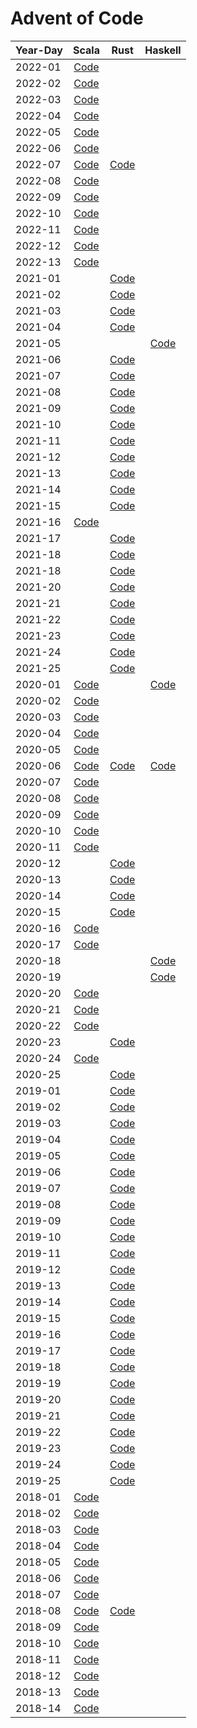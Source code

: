 # Advent of Code

| Year-Day |                                 Scala                                  |                      Rust                      |                    Haskell                     |
|----------|:----------------------------------------------------------------------:|:----------------------------------------------:|:----------------------------------------------:|
| 2022-01  | [Code](scala2/src/main/scala/jurisk/adventofcode/y2022/Advent01.scala) |                                                |                                                |
| 2022-02  | [Code](scala2/src/main/scala/jurisk/adventofcode/y2022/Advent02.scala) |                                                |                                                |
| 2022-03  | [Code](scala2/src/main/scala/jurisk/adventofcode/y2022/Advent03.scala) |                                                |                                                |
| 2022-04  | [Code](scala2/src/main/scala/jurisk/adventofcode/y2022/Advent04.scala) |                                                |                                                |
| 2022-05  | [Code](scala2/src/main/scala/jurisk/adventofcode/y2022/Advent05.scala) |                                                |                                                |
| 2022-06  | [Code](scala2/src/main/scala/jurisk/adventofcode/y2022/Advent06.scala) |                                                |                                                |
| 2022-07  | [Code](scala2/src/main/scala/jurisk/adventofcode/y2022/Advent07.scala) | [Code](rust/y2022/src/bin/solution_2022_07.rs) |                                                |
| 2022-08  | [Code](scala2/src/main/scala/jurisk/adventofcode/y2022/Advent08.scala) |                                                |                                                |
| 2022-09  | [Code](scala2/src/main/scala/jurisk/adventofcode/y2022/Advent09.scala) |                                                |                                                |
| 2022-10  | [Code](scala2/src/main/scala/jurisk/adventofcode/y2022/Advent10.scala) |                                                |                                                |
| 2022-11  | [Code](scala2/src/main/scala/jurisk/adventofcode/y2022/Advent11.scala) |                                                |                                                |
| 2022-12  | [Code](scala2/src/main/scala/jurisk/adventofcode/y2022/Advent12.scala) |                                                |                                                |
| 2022-13  | [Code](scala2/src/main/scala/jurisk/adventofcode/y2022/Advent13.scala) |                                                |                                                |
| 2021-01  |                                                                        | [Code](rust/y2021/src/bin/solution_2021_01.rs) |                                                |
| 2021-02  |                                                                        | [Code](rust/y2021/src/bin/solution_2021_02.rs) |                                                |
| 2021-03  |                                                                        | [Code](rust/y2021/src/bin/solution_2021_03.rs) |                                                |
| 2021-04  |                                                                        | [Code](rust/y2021/src/bin/solution_2021_04.rs) |                                                |
| 2021-05  |                                                                        |                                                | [Code](haskell/src/Year2021/Day05/Solution.hs) |
| 2021-06  |                                                                        | [Code](rust/y2021/src/bin/solution_2021_06.rs) |                                                |
| 2021-07  |                                                                        | [Code](rust/y2021/src/bin/solution_2021_07.rs) |                                                |
| 2021-08  |                                                                        | [Code](rust/y2021/src/bin/solution_2021_08.rs) |                                                |
| 2021-09  |                                                                        | [Code](rust/y2021/src/bin/solution_2021_09.rs) |                                                |
| 2021-10  |                                                                        | [Code](rust/y2021/src/bin/solution_2021_10.rs) |                                                |
| 2021-11  |                                                                        | [Code](rust/y2021/src/bin/solution_2021_11.rs) |                                                |
| 2021-12  |                                                                        | [Code](rust/y2021/src/bin/solution_2021_12.rs) |                                                |
| 2021-13  |                                                                        | [Code](rust/y2021/src/bin/solution_2021_13.rs) |                                                |
| 2021-14  |                                                                        | [Code](rust/y2021/src/bin/solution_2021_14.rs) |                                                |
| 2021-15  |                                                                        | [Code](rust/y2021/src/bin/solution_2021_15.rs) |                                                |
| 2021-16  | [Code](scala2/src/main/scala/jurisk/adventofcode/y2021/Advent16.scala) |                                                |                                                |
| 2021-17  |                                                                        | [Code](rust/y2021/src/bin/solution_2021_17.rs) |                                                |
| 2021-18  |                                                                        | [Code](rust/y2021/src/bin/solution_2021_18.rs) |                                                |
| 2021-18  |                                                                        | [Code](rust/y2021/src/bin/solution_2021_19.rs) |                                                |
| 2021-20  |                                                                        | [Code](rust/y2021/src/bin/solution_2021_20.rs) |                                                |
| 2021-21  |                                                                        | [Code](rust/y2021/src/bin/solution_2021_21.rs) |                                                |
| 2021-22  |                                                                        | [Code](rust/y2021/src/bin/solution_2021_22.rs) |                                                |
| 2021-23  |                                                                        | [Code](rust/y2021/src/bin/solution_2021_23.rs) |                                                |
| 2021-24  |                                                                        | [Code](rust/y2021/src/bin/solution_2021_24.rs) |                                                |
| 2021-25  |                                                                        | [Code](rust/y2021/src/bin/solution_2021_25.rs) |                                                |
| 2020-01  | [Code](scala3/src/main/scala/jurisk/adventofcode/y2020/Advent01.scala) |                                                |   [Code](haskell/src/Year2020/Day01/Main.hs)   |
| 2020-02  | [Code](scala3/src/main/scala/jurisk/adventofcode/y2020/Advent02.scala) |                                                |                                                |
| 2020-03  | [Code](scala3/src/main/scala/jurisk/adventofcode/y2020/Advent03.scala) |                                                |                                                |
| 2020-04  | [Code](scala3/src/main/scala/jurisk/adventofcode/y2020/Advent04.scala) |                                                |                                                |
| 2020-05  | [Code](scala3/src/main/scala/jurisk/adventofcode/y2020/Advent05.scala) |                                                |                                                |
| 2020-06  | [Code](scala3/src/main/scala/jurisk/adventofcode/y2020/Advent06.scala) | [Code](rust/y2020/src/bin/solution_2020_06.rs) |   [Code](haskell/src/Year2020/Day06/Main.hs)   |
| 2020-07  | [Code](scala3/src/main/scala/jurisk/adventofcode/y2020/Advent07.scala) |                                                |                                                |
| 2020-08  | [Code](scala3/src/main/scala/jurisk/adventofcode/y2020/Advent08.scala) |                                                |                                                |
| 2020-09  | [Code](scala3/src/main/scala/jurisk/adventofcode/y2020/Advent09.scala) |                                                |                                                |
| 2020-10  | [Code](scala3/src/main/scala/jurisk/adventofcode/y2020/Advent10.scala) |                                                |                                                |
| 2020-11  | [Code](scala3/src/main/scala/jurisk/adventofcode/y2020/Advent11.scala) |                                                |                                                |
| 2020-12  |                                                                        | [Code](rust/y2020/src/bin/solution_2020_12.rs) |                                                |
| 2020-13  |                                                                        | [Code](rust/y2020/src/bin/solution_2020_13.rs) |                                                |
| 2020-14  |                                                                        | [Code](rust/y2020/src/bin/solution_2020_14.rs) |                                                |
| 2020-15  |                                                                        | [Code](rust/y2020/src/bin/solution_2020_15.rs) |                                                |
| 2020-16  | [Code](scala3/src/main/scala/jurisk/adventofcode/y2020/Advent16.scala) |                                                |                                                |
| 2020-17  | [Code](scala3/src/main/scala/jurisk/adventofcode/y2020/Advent17.scala) |                                                |                                                |
| 2020-18  |                                                                        |                                                |   [Code](haskell/src/Year2020/Day18/Main.hs)   |
| 2020-19  |                                                                        |                                                |   [Code](haskell/src/Year2020/Day19/Main.hs)   |
| 2020-20  | [Code](scala3/src/main/scala/jurisk/adventofcode/y2020/Advent20.scala) |                                                |                                                |
| 2020-21  | [Code](scala3/src/main/scala/jurisk/adventofcode/y2020/Advent21.scala) |                                                |                                                |
| 2020-22  | [Code](scala3/src/main/scala/jurisk/adventofcode/y2020/Advent22.scala) |                                                |                                                |
| 2020-23  |                                                                        | [Code](rust/y2020/src/bin/solution_2020_23.rs) |                                                |
| 2020-24  | [Code](scala3/src/main/scala/jurisk/adventofcode/y2020/Advent24.scala) |                                                |                                                |
| 2020-25  |                                                                        | [Code](rust/y2020/src/bin/solution_2020_25.rs) |                                                |
| 2019-01  |                                                                        | [Code](rust/y2019/src/bin/solution_2019_01.rs) |                                                |
| 2019-02  |                                                                        | [Code](rust/y2019/src/bin/solution_2019_02.rs) |                                                |
| 2019-03  |                                                                        | [Code](rust/y2019/src/bin/solution_2019_03.rs) |                                                |
| 2019-04  |                                                                        | [Code](rust/y2019/src/bin/solution_2019_04.rs) |                                                |
| 2019-05  |                                                                        | [Code](rust/y2019/src/bin/solution_2019_05.rs) |                                                |
| 2019-06  |                                                                        | [Code](rust/y2019/src/bin/solution_2019_06.rs) |                                                |
| 2019-07  |                                                                        | [Code](rust/y2019/src/bin/solution_2019_07.rs) |                                                |
| 2019-08  |                                                                        | [Code](rust/y2019/src/bin/solution_2019_08.rs) |                                                |
| 2019-09  |                                                                        | [Code](rust/y2019/src/bin/solution_2019_09.rs) |                                                |
| 2019-10  |                                                                        | [Code](rust/y2019/src/bin/solution_2019_10.rs) |                                                |
| 2019-11  |                                                                        | [Code](rust/y2019/src/bin/solution_2019_11.rs) |                                                |
| 2019-12  |                                                                        | [Code](rust/y2019/src/bin/solution_2019_12.rs) |                                                |
| 2019-13  |                                                                        | [Code](rust/y2019/src/bin/solution_2019_13.rs) |                                                |
| 2019-14  |                                                                        | [Code](rust/y2019/src/bin/solution_2019_14.rs) |                                                |
| 2019-15  |                                                                        | [Code](rust/y2019/src/bin/solution_2019_15.rs) |                                                |
| 2019-16  |                                                                        | [Code](rust/y2019/src/bin/solution_2019_16.rs) |                                                |
| 2019-17  |                                                                        | [Code](rust/y2019/src/bin/solution_2019_17.rs) |                                                |
| 2019-18  |                                                                        | [Code](rust/y2019/src/bin/solution_2019_18.rs) |                                                |
| 2019-19  |                                                                        | [Code](rust/y2019/src/bin/solution_2019_19.rs) |                                                |
| 2019-20  |                                                                        | [Code](rust/y2019/src/bin/solution_2019_20.rs) |                                                |
| 2019-21  |                                                                        | [Code](rust/y2019/src/bin/solution_2019_21.rs) |                                                |
| 2019-22  |                                                                        | [Code](rust/y2019/src/bin/solution_2019_22.rs) |                                                |
| 2019-23  |                                                                        | [Code](rust/y2019/src/bin/solution_2019_23.rs) |                                                |
| 2019-24  |                                                                        | [Code](rust/y2019/src/bin/solution_2019_24.rs) |                                                |
| 2019-25  |                                                                        | [Code](rust/y2019/src/bin/solution_2019_25.rs) |                                                |
| 2018-01  | [Code](scala2/src/main/scala/jurisk/adventofcode/y2018/Advent01.scala) |                                                |                                                |
| 2018-02  | [Code](scala2/src/main/scala/jurisk/adventofcode/y2018/Advent02.scala) |                                                |                                                |
| 2018-03  | [Code](scala2/src/main/scala/jurisk/adventofcode/y2018/Advent03.scala) |                                                |                                                |
| 2018-04  | [Code](scala2/src/main/scala/jurisk/adventofcode/y2018/Advent04.scala) |                                                |                                                |
| 2018-05  | [Code](scala2/src/main/scala/jurisk/adventofcode/y2018/Advent05.scala) |                                                |                                                |
| 2018-06  | [Code](scala2/src/main/scala/jurisk/adventofcode/y2018/Advent06.scala) |                                                |                                                |
| 2018-07  | [Code](scala2/src/main/scala/jurisk/adventofcode/y2018/Advent07.scala) |                                                |                                                |
| 2018-08  | [Code](scala2/src/main/scala/jurisk/adventofcode/y2018/Advent08.scala) | [Code](rust/y2018/src/bin/solution_2018_08.rs) |                                                |
| 2018-09  | [Code](scala2/src/main/scala/jurisk/adventofcode/y2018/Advent09.scala) |                                                |                                                |
| 2018-10  | [Code](scala2/src/main/scala/jurisk/adventofcode/y2018/Advent10.scala) |                                                |                                                |
| 2018-11  | [Code](scala2/src/main/scala/jurisk/adventofcode/y2018/Advent11.scala) |                                                |                                                |
| 2018-12  | [Code](scala2/src/main/scala/jurisk/adventofcode/y2018/Advent12.scala) |                                                |                                                |
| 2018-13  | [Code](scala2/src/main/scala/jurisk/adventofcode/y2018/Advent13.scala) |                                                |                                                |
| 2018-14  | [Code](scala2/src/main/scala/jurisk/adventofcode/y2018/Advent14.scala) |                                                |                                                |
